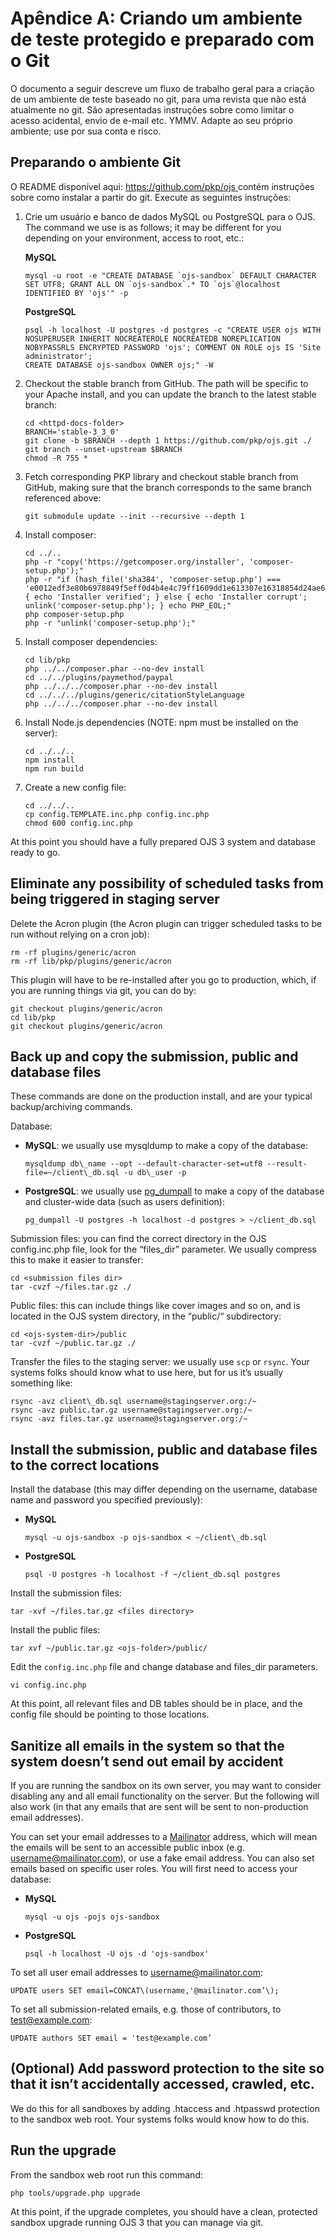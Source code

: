 # Apêndice A: Criando um ambiente de teste protegido e preparado com o Git

O documento a seguir descreve um fluxo de trabalho geral para a criação de um ambiente de teste baseado no git, para uma revista que não está atualmente no git. São apresentadas instruções sobre como limitar o acesso acidental, envio de e-mail etc. YMMV. Adapte ao seu próprio ambiente; use por sua conta e risco.

## Preparando o ambiente Git

O README disponível aqui: [ https://github.com/pkp/ojs ](https://github.com/pkp/ojs) contém instruções sobre como instalar a partir do git. Execute as seguintes instruções:

1. Crie um usuário e banco de dados MySQL ou PostgreSQL para o OJS. The command we use is as follows; it may be different for you depending on your environment, access to root, etc.:

   **MySQL**
   ```
   mysql -u root -e "CREATE DATABASE `ojs-sandbox` DEFAULT CHARACTER SET UTF8; GRANT ALL ON `ojs-sandbox`.* TO `ojs`@localhost IDENTIFIED BY 'ojs'" -p
   ```
   **PostgreSQL**
   ```
   psql -h localhost -U postgres -d postgres -c "CREATE USER ojs WITH NOSUPERUSER INHERIT NOCREATEROLE NOCREATEDB NOREPLICATION NOBYPASSRLS ENCRYPTED PASSWORD 'ojs'; COMMENT ON ROLE ojs IS 'Site administrator';
   CREATE DATABASE ojs-sandbox OWNER ojs;" -W
   ```

2. Checkout the stable branch from GitHub. The path will be specific to your Apache install, and you can update the branch to the latest stable branch:

   ```
   cd <httpd-docs-folder>
   BRANCH='stable-3_3_0'
   git clone -b $BRANCH --depth 1 https://github.com/pkp/ojs.git ./
   git branch --unset-upstream $BRANCH
   chmod -R 755 *
   ```

3. Fetch corresponding PKP library and checkout stable branch from GitHub, making sure that the branch corresponds to the same branch referenced above:

   ```
   git submodule update --init --recursive --depth 1
   ```

4. Install composer:

   ```
   cd ../..
   php -r "copy('https://getcomposer.org/installer', 'composer-setup.php');"
   php -r "if (hash_file('sha384', 'composer-setup.php') === 'e0012edf3e80b6978849f5eff0d4b4e4c79ff1609dd1e613307e16318854d24ae64f26d17af3ef0bf7cfb710ca74755a') { echo 'Installer verified'; } else { echo 'Installer corrupt'; unlink('composer-setup.php'); } echo PHP_EOL;"
   php composer-setup.php
   php -r "unlink('composer-setup.php');"
   ```

5. Install composer dependencies:

   ```
   cd lib/pkp
   php ../../composer.phar --no-dev install
   cd ../../plugins/paymethod/paypal
   php ../../../composer.phar --no-dev install
   cd ../../../plugins/generic/citationStyleLanguage
   php ../../../composer.phar --no-dev install
   ```

6. Install Node.js dependencies \(NOTE: npm must be installed on the server\):

   ```
   cd ../../..
   npm install
   npm run build
   ```

7. Create a new config file:

   ```
   cd ../../..
   cp config.TEMPLATE.inc.php config.inc.php
   chmod 600 config.inc.php
   ```

At this point you should have a fully prepared OJS 3 system and database ready to go.

## **Eliminate any possibility of scheduled tasks from being triggered in staging server**

Delete the Acron plugin \(the Acron plugin can trigger scheduled tasks to be run without relying on a cron job\):

   ```
   rm -rf plugins/generic/acron
   rm -rf lib/pkp/plugins/generic/acron
   ```

This plugin will have to be re-installed after you go to production, which, if you are running things via git, you can do by:

   ```
   git checkout plugins/generic/acron
   cd lib/pkp
   git checkout plugins/generic/acron
   ```

## Back up and copy the submission, public and database files

These commands are done on the production install, and are your typical backup/archiving commands.

Database:

* **MySQL**: we usually use mysqldump to make a copy of the database:
   ```
   mysqldump db\_name --opt --default-character-set=utf8 --result-file=~/client\_db.sql -u db\_user -p
   ```
* **PostgreSQL**: we usually use [pg_dumpall](https://www.postgresql.org/docs/current/backup-dump.html#BACKUP-DUMP-ALL) to make a copy of the database and cluster-wide data (such as users definition):
   ```
   pg_dumpall -U postgres -h localhost -d postgres > ~/client_db.sql
   ```

Submission files: you can find the correct directory in the OJS config.inc.php file, look for the “files\_dir” parameter. We usually compress this to make it easier to transfer:

   ```
   cd <submission files dir>
   tar -cvzf ~/files.tar.gz ./
   ```

Public files: this can include things like cover images and so on, and is located in the OJS system directory, in the “public/“ subdirectory:

   ```
   cd <ojs-system-dir>/public
   tar -cvzf ~/public.tar.gz ./
   ```

Transfer the files to the staging server: we usually use `scp` or `rsync`. Your systems folks should know what to use here, but for us it’s usually something like:

  ```
  rsync -avz client\_db.sql username@stagingserver.org:/~
  rsync -avz public.tar.gz username@stagingserver.org:/~
  rsync -avz files.tar.gz username@stagingserver.org:/~
  ```

## Install the submission, public and database files to the correct locations

Install the database (this may differ depending on the username, database name and password you specified previously):

* **MySQL**
   ```
   mysql -u ojs-sandbox -p ojs-sandbox < ~/client\_db.sql
   ```
* **PostgreSQL**
   ```
   psql -U postgres -h localhost -f ~/client_db.sql postgres
   ```

Install the submission files:

   ```
   tar -xvf ~/files.tar.gz <files directory>
   ```

Install the public files:

   ```
   tar xvf ~/public.tar.gz <ojs-folder>/public/
   ```

Edit the `config.inc.php` file and change database and files_dir parameters.

   ```
   vi config.inc.php
   ```

At this point, all relevant files and DB tables should be in place, and the config file should be pointing to those locations.

## Sanitize all emails in the system so that the system doesn’t send out email by accident

If you are running the sandbox on its own server, you may want to consider disabling any and all email functionality on the server. But the following will also work (in that any emails that are sent will be sent to non-production email addresses).

You can set your email addresses to a [Mailinator](https://www.mailinator.com/) address, which will mean the emails will be sent to an accessible public inbox (e.g. username@mailinator.com), or use a fake email address. You can also set emails based on specific user roles. You will first need to access your database:

* **MySQL**
   ```
   mysql -u ojs -pojs ojs-sandbox
   ```
* **PostgreSQL**
   ```
   psql -h localhost -U ojs -d 'ojs-sandbox'
   ```

To set all user email addresses to username@mailinator.com:

   ```
   UPDATE users SET email=CONCAT\(username,'@mailinator.com’\);
   ```

To set all submission-related emails, e.g. those of contributors, to test@example.com:

   ```
   UPDATE authors SET email = 'test@example.com’
   ```

## (Optional) Add password protection to the site so that it isn’t accidentally accessed, crawled, etc.

We do this for all sandboxes by adding .htaccess and .htpasswd protection to the sandbox web root. Your systems folks would know how to do this.

## Run the upgrade

From the sandbox web root run this command:

   ```
   php tools/upgrade.php upgrade
   ```

At this point, if the upgrade completes, you should have a clean, protected sandbox upgrade running OJS 3 that you can manage via git.

